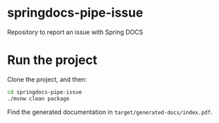 # springdocs-pipe-issue
Repository to report an issue with Spring DOCS

# Run the project

Clone the project, and then:

```bash
cd springdocs-pipe-issue
./mvnw clean package
```

Find the generated documentation in `target/generated-docs/index.pdf`.
